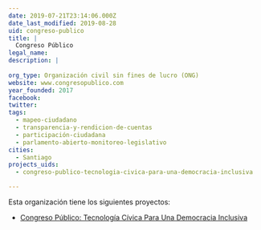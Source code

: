 ```yaml
---
date: 2019-07-21T23:14:06.000Z
date_last_modified: 2019-08-28
uid: congreso-publico
title: |
  Congreso Público
legal_name: 
description: |
  
org_type: Organización civil sin fines de lucro (ONG)
website: www.congresopublico.com
year_founded: 2017
facebook: 
twitter: 
tags:
  - mapeo-ciudadano
  - transparencia-y-rendicion-de-cuentas
  - participación-ciudadana
  - parlamento-abierto-monitoreo-legislativo
cities: 
  - Santiago
projects_uids:
  - congreso-publico-tecnologia-civica-para-una-democracia-inclusiva

---
```


Esta organización tiene los siguientes proyectos:

- [Congreso Público: Tecnología Cívica Para Una Democracia Inclusiva](/proyectos/congreso-publico-tecnologia-civica-para-una-democracia-inclusiva)
